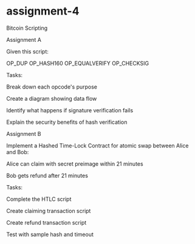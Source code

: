 # assignment-4
Bitcoin Scripting


Assignment A

Given this script:

OP_DUP OP_HASH160 </PubKeyHash> OP_EQUALVERIFY OP_CHECKSIG

Tasks:

Break down each opcode's purpose

Create a diagram showing data flow

Identify what happens if signature verification fails

Explain the security benefits of hash verification



Assignment B

Implement a Hashed Time-Lock Contract for atomic swap between Alice and Bob:

Alice can claim with secret preimage within 21 minutes

Bob gets refund after 21 minutes

Tasks:

Complete the HTLC script

Create claiming transaction script

Create refund transaction script

Test with sample hash and timeout
